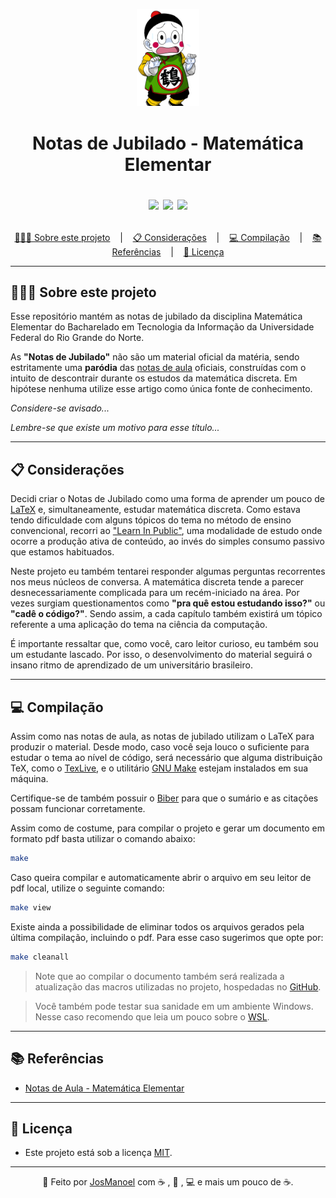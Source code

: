 <p align="center">
  <img src = "res/img/chaos.png" style = "width: 20%;">
</p>
<h1 align = "center"> 
  Notas de Jubilado - Matemática Elementar
 
  
  <p align="center">
    <img src="https://img.shields.io/github/last-commit/JosManoel/notas-de-jubilado">
    <img src="https://img.shields.io/github/license/JosManoel/notas-de-jubilado">
    <img src="https://img.shields.io/github/downloads/JosManoel/notas-de-jubilado/total">
  </p>
</h1>

<p align ="center">
<a href= "#sobre-este-projeto">👨🏻‍💻 Sobre este projeto</a> &nbsp;&nbsp;&nbsp;|&nbsp;&nbsp;&nbsp;
<a href="#consideracoes">📋 Considerações</a> &nbsp;&nbsp;&nbsp;|&nbsp;&nbsp;&nbsp;
<a href="#desenvolvimento">💻 Compilação</a> &nbsp;&nbsp;&nbsp;|&nbsp;&nbsp;&nbsp;
<a href="#referecias">📚 Referências</a> &nbsp;&nbsp;&nbsp;|&nbsp;&nbsp;&nbsp;
<a href="#licenca">📝 Licença</a>
</p>

***

<h2 id = "sobre-este-projeto">👨🏻‍💻 Sobre este projeto</h2>

Esse repositório mantém as notas de jubilado da disciplina Matemática Elementar do Bacharelado em Tecnologia da Informação da Universidade Federal do Rio Grande do Norte.

As **"Notas de Jubilado"** não são um material oficial da matéria, sendo estritamente uma **paródia** das [notas de aula](https://github.com/matematica-elementar/notas-de-aula) oficiais, construídas com o intuito de descontrair durante os estudos da matemática discreta. Em hipótese nenhuma utilize esse artigo como única fonte de conhecimento.

_Considere-se avisado..._

_Lembre-se que existe um motivo para esse título..._


***

<h2 id="consideracoes">📋 Considerações</h2>

Decidi criar o Notas de Jubilado como uma forma de aprender um pouco de [LaTeX](https://pt.wikipedia.org/wiki/LaTeX) e, simultaneamente, estudar matemática discreta. Como estava tendo dificuldade com alguns tópicos do tema no método de ensino convencional, recorri ao ["Learn In Public"](https://segredo.dev/aprenda-em-publico/), uma modalidade de estudo onde ocorre a produção ativa de conteúdo, ao invés do simples consumo passivo que estamos habituados. 

Neste projeto eu também tentarei responder algumas perguntas recorrentes nos meus núcleos de conversa. A matemática discreta tende a parecer desnecessariamente complicada para um recém-iniciado na área. Por vezes surgiam questionamentos como **"pra quê estou estudando isso?"** ou **"cadê o código?"**. Sendo assim, a cada capítulo também existirá um tópico referente a uma aplicação do tema na ciência da computação.

É importante ressaltar que, como você, caro leitor curioso, eu também sou um estudante lascado. Por isso, o desenvolvimento do material seguirá o insano ritmo de aprendizado de um universitário brasileiro. 


***

<h2 id="compilacao">💻 Compilação</h2>

Assim como nas notas de aula, as notas de jubilado utilizam o LaTeX para produzir o material. Desde modo, caso você seja louco o suficiente para estudar o tema ao nível de código, será necessário que alguma distribuição TeX, como o [TexLive](https://tug.org/texlive/), e o utilitário [GNU Make](https://www.gnu.org/software/make/) estejam instalados em sua máquina.

Certifique-se de também possuir o [Biber](https://biblatex-biber.sourceforge.net/) para que o sumário e as citações possam funcionar corretamente.

Assim como de costume, para compilar o projeto e gerar um documento em formato pdf basta utilizar o comando abaixo:

```sh
make
```

Caso queira compilar e automaticamente abrir o arquivo em seu leitor de pdf local, utilize o seguinte comando:

```sh
make view
```

Existe ainda a possibilidade de eliminar todos os arquivos gerados pela última compilação, incluindo o pdf. Para esse caso sugerimos que opte por:

```sh
make cleanall
```

> Note que ao compilar o documento também será realizada a atualização das macros utilizadas no projeto, hospedadas no [GitHub](https://github.com/matematica-elementar/macros).

> Você também pode testar sua sanidade em um ambiente Windows. Nesse caso recomendo que leia um pouco sobre o [WSL](https://learn.microsoft.com/pt-br/windows/wsl/install).

***

<h2 id="referencias">📚 Referências</h2>

* [Notas de Aula - Matemática Elementar](https://github.com/matematica-elementar/notas-de-aula)


***

<h2 id="licenca">📝 Licença</h2>

- Este projeto está sob a licença [MIT](https://github.com/JosManoel/notas-de-jubilado/blob/main/LICENSE).

***

<div align = "center">

  👋 Feito por [JosManoel](https://github.com/JosManoel) com ☕ , 💊 , 💻 e mais um pouco de ☕.

</div> 
